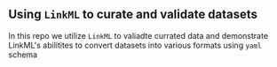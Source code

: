## Using `LinkML` to curate and validate datasets

In this repo we utilize `LinkML` to valiadte currated data and demonstrate LinkML's abilitites to convert datasets into various formats using `yaml` schema
